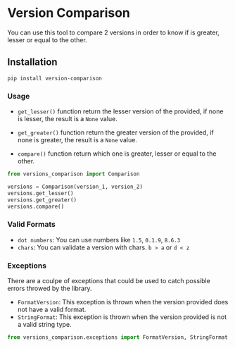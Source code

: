# Version Comparison

You can use this tool to compare 2 versions in order to know if is greater, lesser or equal to the other.

## Installation

`pip install version-comparison`

### Usage

- `get_lesser()` function return the lesser version of the provided, if none is lesser, the result is a `None` value.

- `get_greater()` function return the greater version of the provided, if none is greater, the result is a `None` value.

- `compare()` function return which one is greater, lesser or equal to the other.

```python
from versions_comparison import Comparison

versions = Comparison(version_1, version_2)
versions.get_lesser()
versions.get_greater()
versions.compare() 
```

### Valid Formats

- `dot numbers`: You can use numbers like `1.5`, `0.1.9`, `8.6.3`
- `chars`: You can validate a version with chars. `b > a` or `d < z`

### Exceptions

There are a coulpe of exceptions that could be used to catch possible errors throwed by the library.

- `FormatVersion`: This exception is thrown when the version provided does not have a valid format.
- `StringFormat`: This exception is thrown when the version provided is not a valid string type.

```python
from versions_comparison.exceptions import FormatVersion, StringFormat
```